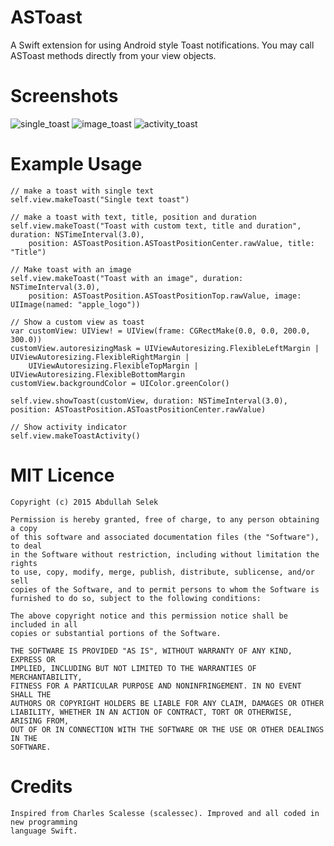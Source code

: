 # ASToast
A Swift extension for using Android style Toast notifications. You may call ASToast methods directly from your view objects.

# Screenshots

![single_toast](https://github.com/abdullahselek/ASToast/blob/master/images/astoast_singletoast.png)
![image_toast](https://github.com/abdullahselek/ASToast/blob/master/images/astoast_image_title_text_toast.png)
![activity_toast](https://github.com/abdullahselek/ASToast/blob/master/images/astoast_activity.png)

# Example Usage

	// make a toast with single text
    self.view.makeToast("Single text toast")
    
    // make a toast with text, title, position and duration
    self.view.makeToast("Toast with custom text, title and duration", duration: NSTimeInterval(3.0), 
    	position: ASToastPosition.ASToastPositionCenter.rawValue, title: "Title")
    	
    // Make toast with an image
	self.view.makeToast("Toast with an image", duration: NSTimeInterval(3.0), 
		position: ASToastPosition.ASToastPositionTop.rawValue, image: UIImage(named: "apple_logo"))
		
	// Show a custom view as toast
	var customView: UIView! = UIView(frame: CGRectMake(0.0, 0.0, 200.0, 300.0))
	customView.autoresizingMask = UIViewAutoresizing.FlexibleLeftMargin | UIViewAutoresizing.FlexibleRightMargin | 
		UIViewAutoresizing.FlexibleTopMargin | UIViewAutoresizing.FlexibleBottomMargin
	customView.backgroundColor = UIColor.greenColor()

	self.view.showToast(customView, duration: NSTimeInterval(3.0), position: ASToastPosition.ASToastPositionCenter.rawValue)
	
	// Show activity indicator
	self.view.makeToastActivity()
	
# MIT Licence
	
	Copyright (c) 2015 Abdullah Selek

	Permission is hereby granted, free of charge, to any person obtaining a copy
	of this software and associated documentation files (the "Software"), to deal
	in the Software without restriction, including without limitation the rights
	to use, copy, modify, merge, publish, distribute, sublicense, and/or sell
	copies of the Software, and to permit persons to whom the Software is
	furnished to do so, subject to the following conditions:

	The above copyright notice and this permission notice shall be included in all
	copies or substantial portions of the Software.

	THE SOFTWARE IS PROVIDED "AS IS", WITHOUT WARRANTY OF ANY KIND, EXPRESS OR
	IMPLIED, INCLUDING BUT NOT LIMITED TO THE WARRANTIES OF MERCHANTABILITY,
	FITNESS FOR A PARTICULAR PURPOSE AND NONINFRINGEMENT. IN NO EVENT SHALL THE
	AUTHORS OR COPYRIGHT HOLDERS BE LIABLE FOR ANY CLAIM, DAMAGES OR OTHER
	LIABILITY, WHETHER IN AN ACTION OF CONTRACT, TORT OR OTHERWISE, ARISING FROM,
	OUT OF OR IN CONNECTION WITH THE SOFTWARE OR THE USE OR OTHER DEALINGS IN THE
	SOFTWARE.

# Credits

	Inspired from Charles Scalesse (scalessec). Improved and all coded in new programming 
	language Swift.
	



